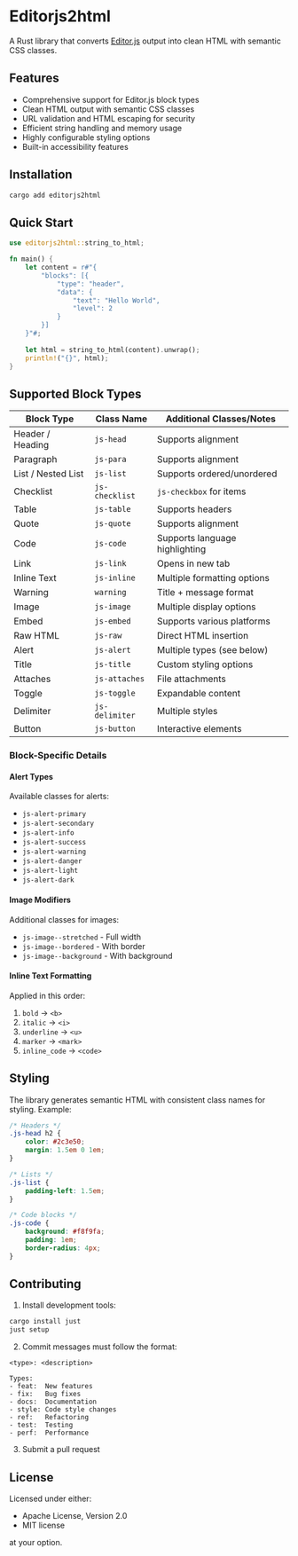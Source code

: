 # Editorjs2html

A Rust library that converts [Editor.js](https://editorjs.io/) output into clean HTML with semantic CSS classes.

## Features

- Comprehensive support for Editor.js block types
- Clean HTML output with semantic CSS classes
- URL validation and HTML escaping for security
- Efficient string handling and memory usage
- Highly configurable styling options
- Built-in accessibility features

## Installation

```sh
cargo add editorjs2html
```

## Quick Start

```rust
use editorjs2html::string_to_html;

fn main() {
    let content = r#"{
        "blocks": [{
            "type": "header",
            "data": {
                "text": "Hello World",
                "level": 2
            }
        }]
    }"#;
    
    let html = string_to_html(content).unwrap();
    println!("{}", html);
}
```

## Supported Block Types

| Block Type         | Class Name     | Additional Classes/Notes       |
|--------------------|----------------|--------------------------------|
| Header / Heading   | `js-head`      | Supports alignment             |
| Paragraph          | `js-para`      | Supports alignment             |
| List / Nested List | `js-list`      | Supports ordered/unordered     |
| Checklist          | `js-checklist` | `js-checkbox` for items        |
| Table              | `js-table`     | Supports headers               |
| Quote              | `js-quote`     | Supports alignment             |
| Code               | `js-code`      | Supports language highlighting |
| Link               | `js-link`      | Opens in new tab               |
| Inline Text        | `js-inline`    | Multiple formatting options    |
| Warning            | `warning`      | Title + message format         |
| Image              | `js-image`     | Multiple display options       |
| Embed              | `js-embed`     | Supports various platforms     |
| Raw HTML           | `js-raw`       | Direct HTML insertion          |
| Alert              | `js-alert`     | Multiple types (see below)     |
| Title              | `js-title`     | Custom styling options         |
| Attaches           | `js-attaches`  | File attachments               |
| Toggle             | `js-toggle`    | Expandable content             |
| Delimiter          | `js-delimiter` | Multiple styles                |
| Button             | `js-button`    | Interactive elements           |

### Block-Specific Details

#### Alert Types
Available classes for alerts:
- `js-alert-primary`
- `js-alert-secondary` 
- `js-alert-info`
- `js-alert-success`
- `js-alert-warning`
- `js-alert-danger`
- `js-alert-light`
- `js-alert-dark`

#### Image Modifiers
Additional classes for images:
- `js-image--stretched` - Full width
- `js-image--bordered` - With border
- `js-image--background` - With background

#### Inline Text Formatting
Applied in this order:
1. `bold` → `<b>`
2. `italic` → `<i>` 
3. `underline` → `<u>`
4. `marker` → `<mark>`
5. `inline_code` → `<code>`

## Styling

The library generates semantic HTML with consistent class names for styling. Example:

```css
/* Headers */
.js-head h2 {
    color: #2c3e50;
    margin: 1.5em 0 1em;
}

/* Lists */
.js-list {
    padding-left: 1.5em;
}

/* Code blocks */
.js-code {
    background: #f8f9fa;
    padding: 1em;
    border-radius: 4px;
}
```

## Contributing

1. Install development tools:
```sh
cargo install just
just setup
```

2. Commit messages must follow the format:
```
<type>: <description>

Types:
- feat:  New features
- fix:   Bug fixes
- docs:  Documentation
- style: Code style changes
- ref:   Refactoring
- test:  Testing
- perf:  Performance
```

3. Submit a pull request

## License

Licensed under either:
- Apache License, Version 2.0
- MIT license

at your option.
